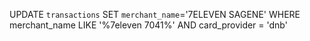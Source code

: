 UPDATE `transactions` SET `merchant_name`='7ELEVEN SAGENE' WHERE merchant_name LIKE '%7eleven 7041%' AND card_provider = 'dnb'
